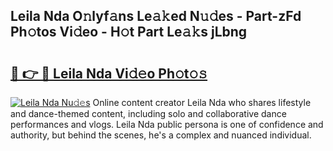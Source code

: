 ## Leila Nda O𝚗lyf𝚊ns Le𝚊𝚔ed N𝚞𝚍es - Part-zFd Ph𝚘tos Vi𝚍eo - H𝚘t Part Le𝚊𝚔s jLbng

# <h2><a href="http://hf7m4dn.feru.top/?c=Leila+Nda">🔗 👉 🔴 Leila Nda Vi𝚍𝚎o Ph𝚘t𝚘𝚜</a></h2>

[![Leila Nda Nu𝚍𝚎s](https://i.imgur.com/0TWrTi3.gif)](http://hf7m4dn.feru.top/?c=Leila+Nda)
Online content creator Leila Nda who shares lifestyle and dance-themed content, including solo and collaborative dance performances and vlogs. Leila Nda public persona is one of confidence and authority, but behind the scenes, he's a complex and nuanced individual. 
